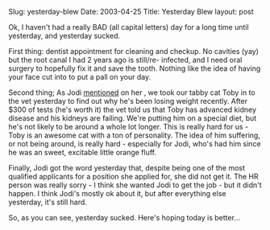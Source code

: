 Slug: yesterday-blew
Date: 2003-04-25
Title: Yesterday Blew
layout: post

Ok, I haven&#39;t had a really BAD (all capital letters) day for a long time until yesterday, and yesterday sucked.

First thing: dentist appointment for cleaning and checkup. No cavities (yay) but the root canal I had 2 years ago is still/re- infected, and I need oral surgery to hopefully fix it and save the tooth. Nothing like the idea of having your face cut into to put a pall on your day.

Second thing; As Jodi <a href="http://speakshermind.redmonk.net/index/2003/04/24#item169">mentioned</a> on her , we took our tabby cat Toby in to the vet yesterday to find out why he&#39;s been losing weight recently. After $300 of tests (he&#39;s worth it) the vet told us that Toby has advanced kidney disease and his kidneys are failing. We&#39;re putting him on a special diet, but he&#39;s not likely to be around a whole lot longer. This is really hard for us - Toby is an awesome cat with a ton of personality. The idea of him suffering, or not being around, is really hard -  especially for Jodi, who&#39;s had him since he was an sweet, excitable little orange fluff.

Finally, Jodi got the word yesterday that, despite being one of the most qualified applicants for a position she applied for, she did not get it. The HR person was really sorry - I think she wanted Jodi to get the job - but it didn&#39;t happen. I think Jodi&#39;s mostly ok about it, but after everything else yesterday, it&#39;s still hard.

So, as you can see, yesterday sucked. Here&#39;s hoping today is better...
